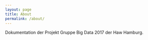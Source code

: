 ```yaml
---
layout: page
title: About
permalink: /about/
---
```


Dokumentation der Projekt Gruppe Big Data 2017 der Haw Hamburg.
